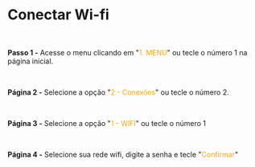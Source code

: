 # Conectar Wi-fi

<br>

**Passo 1 -** Acesse o menu clicando em "<mark style="color:orange;background-color:white;">1. MENU</mark>" ou tecle o número 1 na página inicial.

<br>

**Página 2 -** Selecione a opção "<mark style="color:orange;background-color:white;">2 - Conexões</mark>" ou tecle o número 2.

<br>

**Página 3 -** Selecione a opção "<mark style="color:orange;background-color:white;">1 - WIFI</mark>" ou tecle o número 1

<br>

**Página 4 -** Selecione sua rede wifi, digite a senha e tecle "<mark style="color:orange;background-color:white;">Confirmar</mark>"